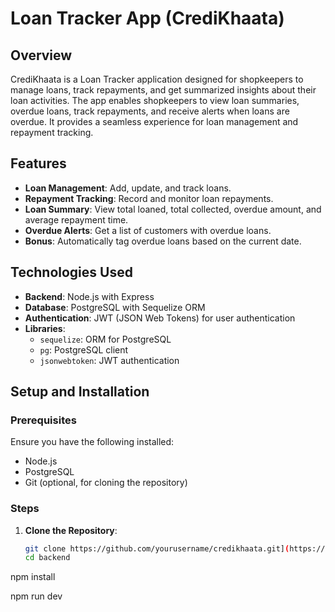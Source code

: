 # Loan Tracker App (CrediKhaata)

## Overview
CrediKhaata is a Loan Tracker application designed for shopkeepers to manage loans, track repayments, and get summarized insights about their loan activities. The app enables shopkeepers to view loan summaries, overdue loans, track repayments, and receive alerts when loans are overdue. It provides a seamless experience for loan management and repayment tracking.

## Features
- **Loan Management**: Add, update, and track loans.
- **Repayment Tracking**: Record and monitor loan repayments.
- **Loan Summary**: View total loaned, total collected, overdue amount, and average repayment time.
- **Overdue Alerts**: Get a list of customers with overdue loans.
- **Bonus**: Automatically tag overdue loans based on the current date.

## Technologies Used
- **Backend**: Node.js with Express
- **Database**: PostgreSQL with Sequelize ORM
- **Authentication**: JWT (JSON Web Tokens) for user authentication
- **Libraries**:
  - `sequelize`: ORM for PostgreSQL
  - `pg`: PostgreSQL client
  - `jsonwebtoken`: JWT authentication

## Setup and Installation

### Prerequisites
Ensure you have the following installed:
- Node.js
- PostgreSQL
- Git (optional, for cloning the repository)

### Steps

1. **Clone the Repository**:
   ```bash
   git clone https://github.com/yourusername/credikhaata.git](https://github.com/BadhavathJyothi123/credit-backend.git
   cd backend

npm install

npm run dev

